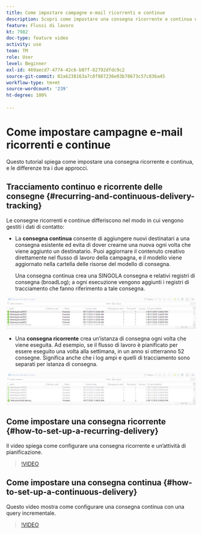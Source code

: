 ```yaml
---
title: Come impostare campagne e-mail ricorrenti e continue
description: Scopri come impostare una consegna ricorrente e continua e le differenze tra i due approcci.
feature: Flussi di lavoro
kt: 7982
doc-type: feature video
activity: use
team: TM
role: User
level: Beginner
exl-id: 469aecd7-4774-42c6-b07f-82792dfdc9c2
source-git-commit: 02a6238163a7c8f887236e03b78673c57c836a45
workflow-type: tm+mt
source-wordcount: '239'
ht-degree: 100%

---
```


# Come impostare campagne e-mail ricorrenti e continue

Questo tutorial spiega come impostare una consegna ricorrente e continua, e le differenze tra i due approcci.

## Tracciamento continuo e ricorrente delle consegne {#recurring-and-continuous-delivery-tracking}

Le consegne ricorrenti e continue differiscono nel modo in cui vengono gestiti i dati di contatto:

* La **consegna continua** consente di aggiungere nuovi destinatari a una consegna esistente ed evita di dover crearne una nuova ogni volta che viene aggiunto un destinatario. Puoi aggiornare il contenuto creativo direttamente nel flusso di lavoro della campagna, e il modello viene aggiornato nella cartella delle risorse del modello di consegna.

   Una consegna continua crea una SINGOLA consegna e relativi registri di consegna (broadLog); a ogni esecuzione vengono aggiunti i registri di tracciamento che fanno riferimento a tale consegna.

![Consegna continua](/help/assets/delivery_continuous.jpg)

* Una **consegna ricorrente** crea un’istanza di consegna ogni volta che viene eseguita. Ad esempio, se il flusso di lavoro è pianificato per essere eseguito una volta alla settimana, in un anno si otterranno 52 consegne. Significa anche che i log ampi e quelli di tracciamento sono separati per istanza di consegna.

![Consegna ricorrente](/help/assets/delivery_recurring.jpg)

## Come impostare una consegna ricorrente {#how-to-set-up-a-recurring-delivery}

Il video spiega come configurare una consegna ricorrente e un’attività di pianificazione.

>[!VIDEO](https://video.tv.adobe.com/v/25040?quality=12)

## Come impostare una consegna continua {#how-to-set-up-a-continuous-delivery}

Questo video mostra come configurare una consegna continua con una query incrementale.

>[!VIDEO](https://video.tv.adobe.com/v/25039?quality=12)
